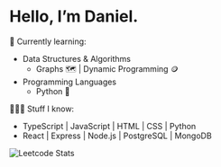 # Hello, I’m Daniel.
🧠 Currently learning:
- Data Structures & Algorithms
  - Graphs 🗺️ | Dynamic Programming 🪙
- Programming Languages
  - Python 🐍

👨🏻‍💻 Stuff I know:
- TypeScript | JavaScript | HTML | CSS | Python
- React | Express | Node.js | PostgreSQL | MongoDB

![Leetcode Stats](https://leetcard.jacoblin.cool/djsong15/lapor?ext=heatmap)
